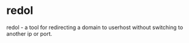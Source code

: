 # redol
redol - a tool for redirecting a domain to userhost without switching to another ip or port.
